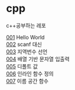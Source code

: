 # cpp
c++공부하는 레포

[001](https://github.com/ljg7234/cpp/blob/main/001.cpp) Hello World<br>
[002](https://github.com/ljg7234/cpp/blob/main/002.cpp) scanf 대신 <br>
[003](https://github.com/ljg7234/cpp/blob/main/003.cpp) 지역번수 선언 <br>
[004](https://github.com/ljg7234/cpp/blob/main/004.cpp) 배열 기반 문자열 입출력 <br>
[005](https://github.com/ljg7234/cpp/blob/main/005.cpp) 디폴트 값 <br>
[006](https://github.com/ljg7234/cpp/blob/main/006.cpp) 인라인 함수 정의 <br>
[007](https://github.com/ljg7234/cpp/blob/main/007.cpp) 이름 공간 함수 <br>